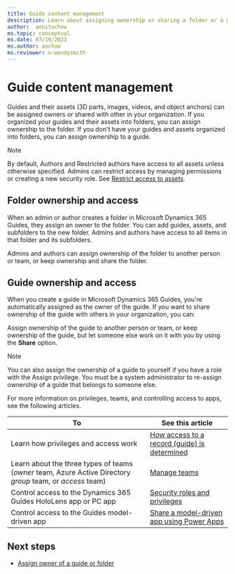 ```yaml
---
title: Guide content management
description: Learn about assigning ownership or sharing a folder or a guide in Microsoft Dynamics 365 Guides.
author:  annitachow
ms.topic: conceptual
ms.date: 07/19/2023
ms.author: anchow
ms.reviewer: v-wendysmith
---
```


# Guide content management

Guides and their assets (3D parts, images, videos, and object anchors) can be assigned owners or shared with other in your organization. If you organized your guides and their assets into folders, you can assign ownership to the folder. If you don't have your guides and assets organized into folders, you can assign ownership to a guide.

> [!NOTE]
> By default, Authors and Restricted authors have access to all assets unless otherwise specified. Admins can restrict access by managing permissions or creating a new security role. See [Restrict access to assets](admin-restrict-access-assets.md).

## Folder ownership and access

When an admin or author creates a folder in Microsoft Dynamics 365 Guides, they assign an owner to the folder. You can add guides, assets, and subfolders to the new folder. Admins and authors have access to all items in that folder and its subfolders.

Admins and authors can assign ownership of the folder to another person or team, or keep ownership and share the folder.

## Guide ownership and access

When you create a guide in Microsoft Dynamics 365 Guides, you're automatically assigned as the owner of the guide. If you want to share ownership of the guide with others in your organization, you can:

Assign ownership of the guide to another person or team, or keep ownership of the guide, but let someone else work on it with you by using the **Share** option.

> [!NOTE]
> You can also assign the ownership of a guide to yourself if you have a role with the Assign privilege. You must be a system administrator to re-assign ownership of a guide that belongs to someone else.

For more information on privileges, teams, and controlling access to apps, see the following articles.

|To|See this article|
|---------------------------------------|-----------------------------------------------------|
|Learn how privileges and access work| [How access to a record (guide) is determined](/power-platform/admin/how-record-access-determined)|
|Learn about the three types of teams (*owner* team, Azure Active Directory *group* team, or *access* team)|[Manage teams](/power-platform/admin/manage-teams)|
|Control access to the Dynamics 365 Guides HoloLens app or PC app|[Security roles and privileges](/power-platform/admin/security-roles-privileges#team-members-privilege-inheritance)|
|Control access to the Guides model-driven app| [Share a model-driven app using Power Apps](/powerapps/maker/model-driven-apps/share-model-driven-app)|

## Next steps

- [Assign owner of a guide or folder](admin-access-assign.md)